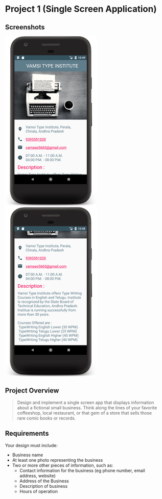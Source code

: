 # Project 1 (Single Screen Application)

## Screenshots
<img src="./Screenshots/1.png" width="300" /> 
    
<img src="./Screenshots/2.png" width="300" />

## Project Overview
 > Design and implement a single screen app that displays information about a fictional small business. Think along the lines of your favorite coffeeshop, local restaurant, or that gem of a store that sells those rare comic books or records.
 
## Requirements
Your design must include: 
* Business name
* At least one photo representing the business
* Two or more other pieces of information, such as:
    * Contact information for the business (eg phone number, email address, website)
    * Address of the Business
    * Description of business
    * Hours of operation

